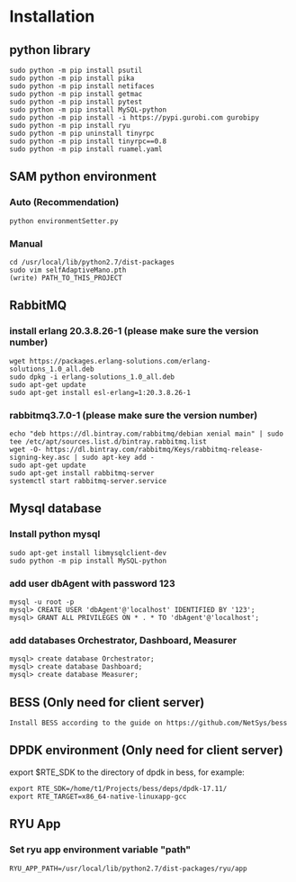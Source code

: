 # Installation
## python library
```
sudo python -m pip install psutil
sudo python -m pip install pika
sudo python -m pip install netifaces
sudo python -m pip install getmac
sudo python -m pip install pytest
sudo python -m pip install MySQL-python
sudo python -m pip install -i https://pypi.gurobi.com gurobipy
sudo python -m pip install ryu
sudo python -m pip uninstall tinyrpc
sudo python -m pip install tinyrpc==0.8
sudo python -m pip install ruamel.yaml
```

## SAM python environment
### Auto (Recommendation)
```
python environmentSetter.py
```

### Manual
```
cd /usr/local/lib/python2.7/dist-packages
sudo vim selfAdaptiveMano.pth
(write) PATH_TO_THIS_PROJECT
```

## RabbitMQ
### install erlang 20.3.8.26-1 (please make sure the version number)
```
wget https://packages.erlang-solutions.com/erlang-solutions_1.0_all.deb
sudo dpkg -i erlang-solutions_1.0_all.deb
sudo apt-get update
sudo apt-get install esl-erlang=1:20.3.8.26-1
```

### rabbitmq3.7.0-1 (please make sure the version number)
```
echo "deb https://dl.bintray.com/rabbitmq/debian xenial main" | sudo tee /etc/apt/sources.list.d/bintray.rabbitmq.list
wget -O- https://dl.bintray.com/rabbitmq/Keys/rabbitmq-release-signing-key.asc | sudo apt-key add -
sudo apt-get update
sudo apt-get install rabbitmq-server
systemctl start rabbitmq-server.service
```

## Mysql database
### Install python mysql
```
sudo apt-get install libmysqlclient-dev
sudo python -m pip install MySQL-python
```

### add user dbAgent with password 123
```
mysql -u root -p
mysql> CREATE USER 'dbAgent'@'localhost' IDENTIFIED BY '123';
mysql> GRANT ALL PRIVILEGES ON * . * TO 'dbAgent'@'localhost';
```

### add databases Orchestrator, Dashboard, Measurer
```
mysql> create database Orchestrator;
mysql> create database Dashboard;
mysql> create database Measurer;
```

## BESS (Only need for client server)
```
Install BESS according to the guide on https://github.com/NetSys/bess
```

## DPDK environment (Only need for client server)
export $RTE_SDK to the directory of dpdk in bess, for example:
``` 
export RTE_SDK=/home/t1/Projects/bess/deps/dpdk-17.11/
export RTE_TARGET=x86_64-native-linuxapp-gcc
```

## RYU App
### Set ryu app environment variable "path"
```
RYU_APP_PATH=/usr/local/lib/python2.7/dist-packages/ryu/app
```
